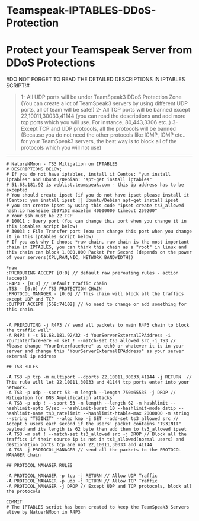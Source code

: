 # Teamspeak-IPTABLES-DDoS-Protection #
# Protect your Teamspeak Server from DDoS Protections #

#DO NOT FORGET TO READ THE DETAILED DESCRIPTIONS IN IPTABLES SCRIPT!#
>1- All UDP ports will be under TeamSpeak3 DDoS Protection Zone (You can create a lot of TeamSpeak3 servers by using different UDP ports, all of team will be safe!)
>2- All TCP ports will be banned except 22,10011,30033,41144 (you can read the descriptions and add more tcp ports which you will use. For instance, 80,443,3306 etc..)
>3- Except TCP and UDP protocols, all the protocols will be banned (Because you do not need the other protocols like ICMP, IGMP etc.. for your TeamSpeak3 servers, the best way is to block all of the protocols which you will not use)


---

```
# NatureNMoon - TS3 Mitigation on IPTABLES
# DESCRIPTIONS BELOW;
# If you do not have iptables, install it Centos: "yum install iptables" and Ubuntu/Debian: "apt-get install iptables"
# 51.68.181.92 is weblist.teamspeak.com - this ip address has to be excepted
# You should create ipset (if you do not have ipset please install it (Centos: yum install ipset || Ubuntu/Debian apt-get install ipset
# you can create ipset by using this code "ipset create ts3_allowed hash:ip hashsize 2097152 maxelem 40000000 timeout 259200"
# Your ssh must be 22 TCP
# 10011 : Query port (You can change this port when you change it in this iptables script below)
# 30033 : File Transfer port (You can change this port when you change it in this iptables script below)
# If you ask why I choose *raw chain, raw chain is the most important chain in IPTABLES, you can think this chain as a "root" in linux and this chain can block 1.000.000 Packet Per Second (depends on the power of your servers(CPU,RAM,NIC, NETWORK BANDWIDTH))

*raw
:PREROUTING ACCEPT [0:0] // default raw prerouting rules - action (accept)
:R4P3 - [0:0] // Default traffic chain
:TS3 - [0:0] // TS3 PROTECTION CHAIN
:PROTOCOL_MANAGER - [0:0] // This chain will block all the traffics except UDP and TCP
:OUTPUT ACCEPT [559:74102] // No need to change or add something for this chain.


-A PREROUTING -j R4P3 // send all packets to main R4P3 chain to block the traffic well"
-A R4P3 ! -s 51.68.181.92/32 -d YourServerExternalIPAddress -i YourInterfaceHere -m set ! --match-set ts3_allowed src -j TS3 // Please change "YourInterfaceHere" as eth0 or whatever it is in your server and change this "YourServerExternalIPAddress" as your server external ip address

## TS3 RULES

-A TS3 -p tcp -m multiport --dports 22,10011,30033,41144 -j RETURN  // This rule will let 22,10011,30033 and 41144 tcp ports enter into your network.
-A TS3 -p udp --sport 53 -m length --length 750:65535 -j DROP // Mitigation for DNS Amplification attacks
-A TS3 -p udp ! --sport 53 -m length --length 62 -m hashlimit --hashlimit-upto 5/sec --hashlimit-burst 10 --hashlimit-mode dstip --hashlimit-name ts3_ratelimit --hashlimit-htable-max 2000000 -m string --string "TS3INIT" --algo kmp -j SET --add-set ts3_allowed src // Accept 5 users each second if the users' packet contains "TS3INIT" payload and its length is 62 byte then add them to ts3_allowed ipset
-A TS3 -m set ! --match-set ts3_allowed src -j DROP // Block all the traffics if their source ip is not in ts3_allowed(normal users) and destionation ports tcp are not 22,10011,30033 and 41144
-A TS3 -j PROTOCOL_MANAGER // send all the packets to the PROTOCOL MANAGER chain

## PROTOCOL MANAGER RULES

-A PROTOCOL_MANAGER -p tcp -j RETURN // Allow UDP Traffic
-A PROTOCOL_MANAGER -p udp -j RETURN // Allow TCP Traffic
-A PROTOCOL_MANAGER -j DROP // Except UDP and TCP protocols, block all the protocols

COMMIT
# The IPTABLES script has been created to keep the TeamSpeak3 Servers alive by NatuerNMoon in R4P3
```
